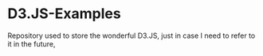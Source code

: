 # D3.JS-Examples
Repository used to store the wonderful D3.JS, just in case I need to refer to it in the future,
